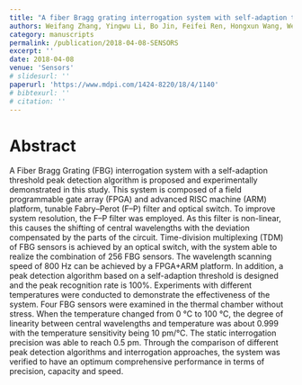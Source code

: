 ```yaml
---
title: "A fiber Bragg grating interrogation system with self-adaption threshold peak detection algorithm"
authors: Weifang Zhang, Yingwu Li, Bo Jin, Feifei Ren, Hongxun Wang, Wei Dai
category: manuscripts
permalink: /publication/2018-04-08-SENSORS
excerpt: ''
date: 2018-04-08
venue: 'Sensors'
# slidesurl: ''
paperurl: 'https://www.mdpi.com/1424-8220/18/4/1140'
# bibtexurl: ''
# citation: ''
---
```


# Abstract
A Fiber Bragg Grating (FBG) interrogation system with a self-adaption threshold peak detection algorithm is proposed and experimentally demonstrated in this study. This system is composed of a field programmable gate array (FPGA) and advanced RISC machine (ARM) platform, tunable Fabry–Perot (F–P) filter and optical switch. To improve system resolution, the F–P filter was employed. As this filter is non-linear, this causes the shifting of central wavelengths with the deviation compensated by the parts of the circuit. Time-division multiplexing (TDM) of FBG sensors is achieved by an optical switch, with the system able to realize the combination of 256 FBG sensors. The wavelength scanning speed of 800 Hz can be achieved by a FPGA+ARM platform. In addition, a peak detection algorithm based on a self-adaption threshold is designed and the peak recognition rate is 100%. Experiments with different temperatures were conducted to demonstrate the effectiveness of the system. Four FBG sensors were examined in the thermal chamber without stress. When the temperature changed from 0 °C to 100 °C, the degree of linearity between central wavelengths and temperature was about 0.999 with the temperature sensitivity being 10 pm/°C. The static interrogation precision was able to reach 0.5 pm. Through the comparison of different peak detection algorithms and interrogation approaches, the system was verified to have an optimum comprehensive performance in terms of precision, capacity and speed.